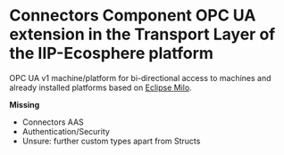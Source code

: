 # Connectors Component OPC UA extension in the Transport Layer of the IIP-Ecosphere platform

OPC UA v1 machine/platform for bi-directional access to machines and already installed platforms based on [Eclipse Milo](https://projects.eclipse.org/projects/iot.milo).  

**Missing**
- Connectors AAS 
- Authentication/Security
- Unsure: further custom types apart from Structs

